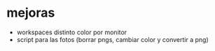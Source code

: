 # mejoras
- workspaces distinto color por monitor
- script para las fotos (borrar pngs, cambiar color y convertir a png)
